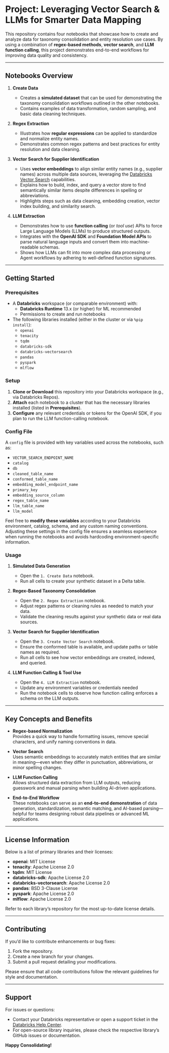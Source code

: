 # Project: Leveraging Vector Search & LLMs for Smarter Data Mapping

This repository contains four notebooks that showcase how to create and analyze data for taxonomy consolidation and entity resolution use cases. By using a combination of **regex-based methods**, **vector search**, and **LLM function calling**, this project demonstrates end-to-end workflows for improving data quality and consistency.

---

## Notebooks Overview

1. **Create Data**  
   - Creates a **simulated dataset** that can be used for demonstrating the taxonomy consolidation workflows outlined in the other notebooks.  
   - Contains examples of data transformation, random sampling, and basic data cleaning techniques.

2. **Regex Extraction**  
   - Illustrates how **regular expressions** can be applied to standardize and normalize entity names.  
   - Demonstrates common regex patterns and best practices for entity resolution and data cleaning.

3. **Vector Search for Supplier Identification**  
   - Uses **vector embeddings** to align similar entity names (e.g., supplier names) across multiple data sources, leveraging the [Databricks Vector Search](https://docs.databricks.com/machine-learning/feature-store/vector-search.html) capabilities.  
   - Explains how to build, index, and query a vector store to find semantically similar items despite differences in spelling or abbreviations.  
   - Highlights steps such as data cleaning, embedding creation, vector index building, and similarity search.

4. **LLM Extraction**  
   - Demonstrates how to use **function calling** (or _tool use_) APIs to force Large Language Models (LLMs) to produce structured outputs.  
   - Integrates with the **OpenAI SDK** and **Foundation Model APIs** to parse natural language inputs and convert them into machine-readable schemas.  
   - Shows how LLMs can fit into more complex data processing or Agent workflows by adhering to well-defined function signatures.

---

## Getting Started

### Prerequisites

- A **Databricks** workspace (or comparable environment) with:
  - **Databricks Runtime** 13.x (or higher) for ML recommended
  - Permissions to create and run notebooks
- The following libraries installed (either in the cluster or via `%pip install`):
  - `openai`  
  - `tenacity`  
  - `tqdm`  
  - `databricks-sdk`  
  - `databricks-vectorsearch`  
  - `pandas`  
  - `pyspark`  
  - `mlflow`  

### Setup

1. **Clone or Download** this repository into your Databricks workspace (e.g., via Databricks Repos).
2. **Attach** each notebook to a cluster that has the necessary libraries installed (listed in **Prerequisites**).
3. **Configure** any relevant credentials or tokens for the OpenAI SDK, if you plan to run the LLM function-calling notebook.

### Config File

A `config` file is provided with key variables used across the notebooks, such as:

- `VECTOR_SEARCH_ENDPOINT_NAME`
- `catalog`
- `db`
- `cleaned_table_name`
- `conformed_table_name`
- `embedding_model_endpoint_name`
- `primary_key`
- `embedding_source_column`
- `regex_table_name`
- `llm_table_name`
- `llm_model`
  
Feel free to **modify these variables** according to your Databricks environment, catalog, schema, and any custom naming conventions. Adjusting these settings in the config file ensures a seamless experience when running the notebooks and avoids hardcoding environment-specific information.

### Usage

1. **Simulated Data Generation**  
   - Open the `1. Create Data` notebook.  
   - Run all cells to create your synthetic dataset in a Delta table.

2. **Regex-Based Taxonomy Consolidation**  
   - Open the `2. Regex Extraction` notebook.  
   - Adjust regex patterns or cleaning rules as needed to match your data.  
   - Validate the cleaning results against your synthetic data or real data sources.

3. **Vector Search for Supplier Identification**  
   - Open the `3. Create Vector Search` notebook.  
   - Ensure the conformed table is available, and update paths or table names as required.  
   - Run all cells to see how vector embeddings are created, indexed, and queried.

4. **LLM Function Calling & Tool Use**  
   - Open the `4. LLM Extraction` notebook.  
   - Update any environment variables or credentials needed  
   - Run the notebook cells to observe how function calling enforces a schema on the LLM outputs.

---

## Key Concepts and Benefits

- **Regex-based Normalization**  
  Provides a quick way to handle formatting issues, remove special characters, and unify naming conventions in data.

- **Vector Search**  
  Uses semantic embeddings to accurately match entities that are similar in meaning—even when they differ in punctuation, abbreviations, or minor spelling changes.

- **LLM Function Calling**  
  Allows structured data extraction from LLM outputs, reducing guesswork and manual parsing when building AI-driven applications.

- **End-to-End Workflow**  
  These notebooks can serve as an **end-to-end demonstration** of data generation, standardization, semantic matching, and AI-based parsing—helpful for teams designing robust data pipelines or advanced ML applications.

---

## License Information

Below is a list of primary libraries and their licenses:

- **openai**: MIT License  
- **tenacity**: Apache License 2.0  
- **tqdm**: MIT License  
- **databricks-sdk**: Apache License 2.0  
- **databricks-vectorsearch**: Apache License 2.0  
- **pandas**: BSD 3-Clause License  
- **pyspark**: Apache License 2.0  
- **mlflow**: Apache License 2.0  

Refer to each library’s repository for the most up-to-date license details.

---

## Contributing

If you’d like to contribute enhancements or bug fixes:
1. Fork the repository.
2. Create a new branch for your changes.
3. Submit a pull request detailing your modifications.

Please ensure that all code contributions follow the relevant guidelines for style and documentation.

---

## Support

For issues or questions:
- Contact your Databricks representative or open a support ticket in the [Databricks Help Center](https://help.databricks.com/s/).  
- For open-source library inquiries, please check the respective library’s GitHub issues or documentation.  

**Happy Consolidating!**